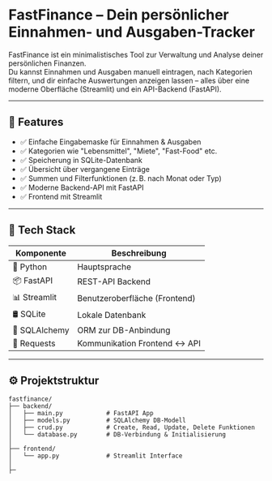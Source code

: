 # FastFinance – Dein persönlicher Einnahmen- und Ausgaben-Tracker

FastFinance ist ein minimalistisches Tool zur Verwaltung und Analyse deiner persönlichen Finanzen.  
Du kannst Einnahmen und Ausgaben manuell eintragen, nach Kategorien filtern, und dir einfache Auswertungen anzeigen lassen – alles über eine moderne Oberfläche (Streamlit) und ein API-Backend (FastAPI).

---

## 🚀 Features

- ✅ Einfache Eingabemaske für Einnahmen & Ausgaben
- ✅ Kategorien wie "Lebensmittel", "Miete", "Fast-Food" etc.
- ✅ Speicherung in SQLite-Datenbank
- ✅ Übersicht über vergangene Einträge
- ✅ Summen und Filterfunktionen (z. B. nach Monat oder Typ)
- ✅ Moderne Backend-API mit FastAPI
- ✅ Frontend mit Streamlit

---

## 🧱 Tech Stack

| Komponente    | Beschreibung                   |
| ------------- | ------------------------------ |
| 🐍 Python     | Hauptsprache                   |
| 📦 FastAPI    | REST-API Backend               |
| 📊 Streamlit  | Benutzeroberfläche (Frontend)  |
| 🛢️ SQLite     | Lokale Datenbank               |
| 🧠 SQLAlchemy | ORM zur DB-Anbindung           |
| 🔌 Requests   | Kommunikation Frontend <-> API |

---

## ⚙️ Projektstruktur

```plaintext
fastfinance/
├── backend/
│   ├── main.py            # FastAPI App
│   ├── models.py          # SQLAlchemy DB-Modell
│   ├── crud.py            # Create, Read, Update, Delete Funktionen
│   └── database.py        # DB-Verbindung & Initialisierung
│
├── frontend/
│   └── app.py             # Streamlit Interface
│
├─
```
